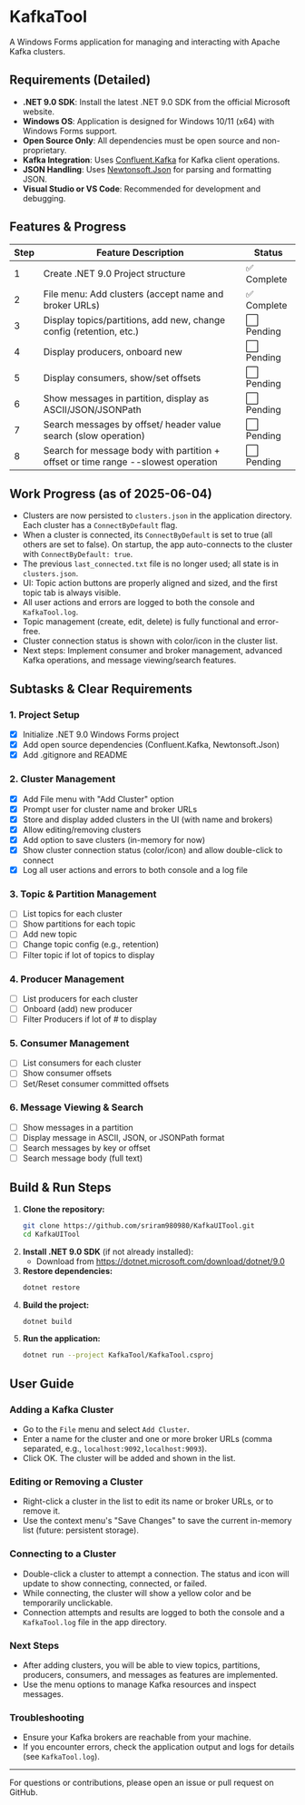 # KafkaTool

A Windows Forms application for managing and interacting with Apache Kafka clusters.

## Requirements (Detailed)
- **.NET 9.0 SDK**: Install the latest .NET 9.0 SDK from the official Microsoft website.
- **Windows OS**: Application is designed for Windows 10/11 (x64) with Windows Forms support.
- **Open Source Only**: All dependencies must be open source and non-proprietary.
- **Kafka Integration**: Uses [Confluent.Kafka](https://github.com/confluentinc/confluent-kafka-dotnet) for Kafka client operations.
- **JSON Handling**: Uses [Newtonsoft.Json](https://www.newtonsoft.com/json) for parsing and formatting JSON.
- **Visual Studio or VS Code**: Recommended for development and debugging.

## Features & Progress
| Step | Feature Description                                                                 | Status      |
|------|-------------------------------------------------------------------------------------|-------------|
| 1    | Create .NET 9.0 Project structure                                                   | ✅ Complete |
| 2    | File menu: Add clusters (accept name and broker URLs)                               | ✅ Complete |
| 3    | Display topics/partitions, add new, change config (retention, etc.)                 | ⬜ Pending  |
| 4    | Display producers, onboard new                                                      | ⬜ Pending  |
| 5    | Display consumers, show/set offsets                                                 | ⬜ Pending  |
| 6    | Show messages in partition, display as ASCII/JSON/JSONPath                          | ⬜ Pending  |
| 7    | Search messages by offset/ header value search (slow   operation)                   | ⬜ Pending  |
| 8    | Search for message body  with partition + offset or time range --slowest operation  | ⬜ Pending  |

## Work Progress (as of 2025-06-04)
- Clusters are now persisted to `clusters.json` in the application directory. Each cluster has a `ConnectByDefault` flag.
- When a cluster is connected, its `ConnectByDefault` is set to true (all others are set to false). On startup, the app auto-connects to the cluster with `ConnectByDefault: true`.
- The previous `last_connected.txt` file is no longer used; all state is in `clusters.json`.
- UI: Topic action buttons are properly aligned and sized, and the first topic tab is always visible.
- All user actions and errors are logged to both the console and `KafkaTool.log`.
- Topic management (create, edit, delete) is fully functional and error-free.
- Cluster connection status is shown with color/icon in the cluster list.
- Next steps: Implement consumer and broker management, advanced Kafka operations, and message viewing/search features.

## Subtasks & Clear Requirements
### 1. Project Setup
- [x] Initialize .NET 9.0 Windows Forms project
- [x] Add open source dependencies (Confluent.Kafka, Newtonsoft.Json)
- [x] Add .gitignore and README

### 2. Cluster Management
- [x] Add File menu with "Add Cluster" option
- [x] Prompt user for cluster name and broker URLs
- [x] Store and display added clusters in the UI (with name and brokers)
- [x] Allow editing/removing clusters
- [x] Add option to save clusters (in-memory for now)
- [x] Show cluster connection status (color/icon) and allow double-click to connect
- [x] Log all user actions and errors to both console and a log file

### 3. Topic & Partition Management
- [ ] List topics for each cluster
- [ ] Show partitions for each topic
- [ ] Add new topic
- [ ] Change topic config (e.g., retention)
- [ ] Filter topic if lot of topics to display 

### 4. Producer Management
- [ ] List producers for each cluster
- [ ] Onboard (add) new producer
- [ ] Filter Producers if lot of # to display 

### 5. Consumer Management
- [ ] List consumers for each cluster
- [ ] Show consumer offsets
- [ ] Set/Reset consumer committed offsets

### 6. Message Viewing & Search
- [ ] Show messages in a partition
- [ ] Display message in ASCII, JSON, or JSONPath format
- [ ] Search messages by key or offset
- [ ] Search message body (full text)

## Build & Run Steps
1. **Clone the repository:**
   ```sh
   git clone https://github.com/sriram980980/KafkaUITool.git
   cd KafkaUITool
   ```
2. **Install .NET 9.0 SDK** (if not already installed):
   - Download from https://dotnet.microsoft.com/download/dotnet/9.0
3. **Restore dependencies:**
   ```sh
   dotnet restore
   ```
4. **Build the project:**
   ```sh
   dotnet build
   ```
5. **Run the application:**
   ```sh
   dotnet run --project KafkaTool/KafkaTool.csproj
   ```

## User Guide
### Adding a Kafka Cluster
- Go to the `File` menu and select `Add Cluster`.
- Enter a name for the cluster and one or more broker URLs (comma separated, e.g., `localhost:9092,localhost:9093`).
- Click OK. The cluster will be added and shown in the list.

### Editing or Removing a Cluster
- Right-click a cluster in the list to edit its name or broker URLs, or to remove it.
- Use the context menu's "Save Changes" to save the current in-memory list (future: persistent storage).

### Connecting to a Cluster
- Double-click a cluster to attempt a connection. The status and icon will update to show connecting, connected, or failed.
- While connecting, the cluster will show a yellow color and be temporarily unclickable.
- Connection attempts and results are logged to both the console and a `KafkaTool.log` file in the app directory.

### Next Steps
- After adding clusters, you will be able to view topics, partitions, producers, consumers, and messages as features are implemented.
- Use the menu options to manage Kafka resources and inspect messages.

### Troubleshooting
- Ensure your Kafka brokers are reachable from your machine.
- If you encounter errors, check the application output and logs for details (see `KafkaTool.log`).

---
For questions or contributions, please open an issue or pull request on GitHub.
